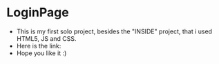 # LoginPage

- This is my first solo project, besides the "INSIDE" project, that i used HTML5, JS and CSS.
- Here is the link: 
- Hope you like it :)
